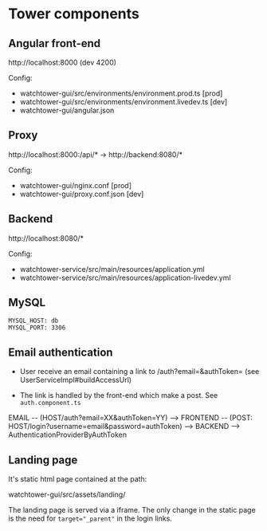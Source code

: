 # Tower components

## Angular front-end 

  http://localhost:8000 (dev 4200) 

Config:

  - watchtower-gui/src/environments/environment.prod.ts     [prod]
  - watchtower-gui/src/environments/environment.livedev.ts  [dev]
  - watchtower-gui/angular.json

## Proxy 

  http://localhost:8000:/api/* -> http://backend:8080/*  

Config: 
  - watchtower-gui/nginx.conf       [prod]
  - watchtower-gui/proxy.conf.json  [dev]

## Backend

  http://localhost:8080/*  
  
Config:
  - watchtower-service/src/main/resources/application.yml
  - watchtower-service/src/main/resources/application-livedev.yml

## MySQL

    MYSQL_HOST: db
    MYSQL_PORT: 3306
 

## Email authentication

- User receive an email containing a link to <host>/auth?email=<email>&authToken=<authToken>
  (see UserServiceImpl#buildAccessUrl)

- The link is handled by the front-end which make a post. See `auth.component.ts`

EMAIL -- (HOST/auth?email=XX&authToken=YY) --> FRONTEND -- (POST: HOST/login?username=email&password=authToken) --> BACKEND --> AuthenticationProviderByAuthToken


## Landing page 

It's static html page contained at the path: 
  
  watchtower-gui/src/assets/landing/

The landing page is served via a iframe. The only change in the static page is the need for `target="_parent"` 
in the login links.
